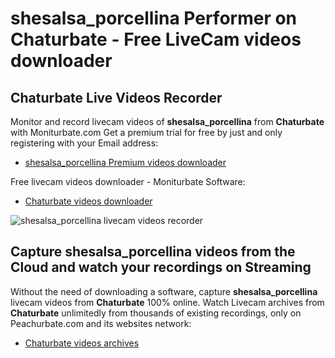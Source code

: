 # shesalsa_porcellina Performer on Chaturbate - Free LiveCam videos downloader

## Chaturbate Live Videos Recorder

Monitor and record livecam videos of **shesalsa_porcellina** from **Chaturbate** with Moniturbate.com
Get a premium trial for free by just and only registering with your Email address:
* [shesalsa_porcellina Premium videos downloader](https://moniturbate.com/request-demo-licence-key.html)

Free livecam videos downloader - Moniturbate Software:
* [Chaturbate videos downloader](https://moniturbate.com/moniturbate-download-software.html)

![shesalsa_porcellina livecam videos recorder](https://peachurnet.com/templates/moniturbate-software.png)


## Capture shesalsa_porcellina videos from the Cloud and watch your recordings on Streaming

Without the need of downloading a software, capture **shesalsa_porcellina** livecam videos from **Chaturbate** 100% online.
Watch Livecam archives from **Chaturbate** unlimitedly from thousands of existing recordings, only on Peachurbate.com and its websites network:
* [Chaturbate videos archives](https://peachurnet.com/)